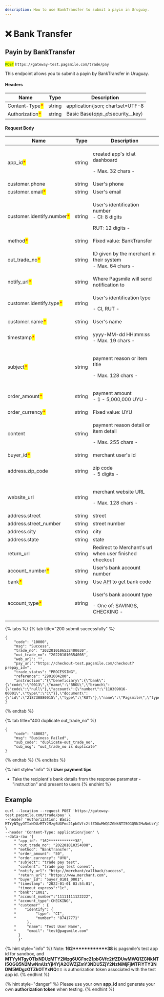 ```yaml
---
description: How to use BankTransfer to submit a payin in Uruguay.
---
```


# ❌ Bank Transfer

## Payin by BankTransfer

<mark style="color:green;">`POST`</mark> `https://gateway-test.pagsmile.com/trade/pay`

This endpoint allows you to submit a payin by BankTransfer in Uruguay.

#### Headers

| Name                                            | Type   | Description                           |
| ----------------------------------------------- | ------ | ------------------------------------- |
| Content-Type<mark style="color:red;">\*</mark>  | string | application/json; chartset=UTF-8      |
| Authorization<mark style="color:red;">\*</mark> | string | Basic Base($app\__id:$security\__key) |

#### Request Body

| Name                                                       | Type   | Description                                                                      |
| ---------------------------------------------------------- | ------ | -------------------------------------------------------------------------------- |
| app\_id<mark style="color:red;">\*</mark>                  | string | <p>created app's id at dashboard</p><p>- Max. 32 chars -</p>                     |
| customer.phone                                             | string | User's phone                                                                     |
| customer.email<mark style="color:red;">\*</mark>           | string | User's email                                                                     |
| customer.identify.number<mark style="color:red;">\*</mark> | string | <p>User's identification number<br>- CI: 8 digits </p><p>   RUT: 12 digits -</p> |
| method<mark style="color:red;">\*</mark>                   | string | Fixed value: BankTransfer                                                        |
| out\_trade\_no<mark style="color:red;">\*</mark>           | string | <p>ID given by the merchant in their system<br>- Max. 64 chars - </p>            |
| notify\_url<mark style="color:red;">\*</mark>              | string | Where Pagsmile will send notification to                                         |
| customer.identify.type<mark style="color:red;">\*</mark>   | string | <p>User's identification type</p><p>- CI, RUT -</p>                              |
| customer.name<mark style="color:red;">\*</mark>            | string | User's name                                                                      |
| timestamp<mark style="color:red;">\*</mark>                | string | <p>yyyy-MM-dd HH:mm:ss<br>- Max. 19 chars -</p>                                  |
| subject<mark style="color:red;">\*</mark>                  | string | <p>payment reason or item title</p><p>- Max. 128 chars -</p>                     |
| order\_amount<mark style="color:red;">\*</mark>            | string | <p>payment amount<br>- 1 - 5,000,000 UYU -</p>                                   |
| order\_currency<mark style="color:red;">\*</mark>          | string | Fixed value: UYU                                                                 |
| content                                                    | string | <p>payment reason detail or item detail</p><p>- Max. 255 chars -</p>             |
| buyer\_id<mark style="color:red;">\*</mark>                | string | merchant user's id                                                               |
| address.zip\_code                                          | string | <p>zip code<br>- 5 digits -</p>                                                  |
| website\_url                                               | string | <p>merchant website URL</p><p>- Max. 128 chars -</p>                             |
| address.street                                             | string | street                                                                           |
| address.street\_number                                     | string | street number                                                                    |
| address.city                                               | string | city                                                                             |
| address.state                                              | string | state                                                                            |
| return\_url                                                | string | Redirect to Merchant's url when user finished checkout                           |
| account\_number<mark style="color:red;">\*</mark>          | string | User's bank account number                                                       |
| bank<mark style="color:red;">\*</mark>                     | string | Use [API](../../tools/supported-bank-list-query.md) to get bank code             |
| account\_type<mark style="color:red;">\*</mark>            | string | <p>User's bank account type</p><p>- One of: SAVINGS, CHECKING - </p>             |

{% tabs %}
{% tab title="200 submit successfully" %}
```
{
    "code": "10000",
    "msg": "Success",
    "trade_no": "2022010106532400030",
    "out_trade_no": "202201010354008",
    "web_url": "",
    "pay_url":"https://checkout-test.pagsmile.com/checkout?prepay_id=",
    "trade_status": "PROCESSING",
    "reference": "2901004200",
    "instruction":"{\"beneficiary\":{\"bank\":{\"code\":\"0013\",\"name\":\"BROU\",\"branch\":{\"code\":\"null\"},\"account\":{\"number\":\"110309016-00001\",\"type\":\"C\"}},\"document\":{\"id\":\"218730880015\",\"type\":\"RUT\"},\"name\":\"Pagsmile\",\"type\":\"INDIVIDUAL\"},\"referenceCode\":\"2209004197\"}"
}
```
{% endtab %}

{% tab title="400 duplicate out_trade_no" %}
```
{
    "code": "40002",
    "msg": "Business Failed",
    "sub_code": "duplicate-out_trade_no",
    "sub_msg": "out_trade_no is duplicate"
}
```
{% endtab %}
{% endtabs %}

{% hint style="info" %}
**User payment tips**

* Take the recipient's bank details from the response parameter - "instruction" and present to users
{% endhint %}

## Example

```
curl --location --request POST 'https://gateway-test.pagsmile.com/trade/pay' \
--header 'Authorization: Basic MTYyNTgyOTIxNDUzMTY2Mzg6UGFnc21pbGVfc2tfZDUwMWQ1ZGNkNTI5OGQ5N2MwNmUzYjI4YjA2OWZjZmY3NDU5ZjY2NzNiMjFjMTFlYTY3NDM5MDgzOTZkOTYxNQ==' \
--header 'Content-Type: application/json' \
--data-raw '{
    * "app_id": "162************38",
    * "out_trade_no": "202201010354008",
    * "method": "BankTransfer",
    * "order_amount": "50",
    * "order_currency": "UYU",
    * "subject": "trade pay test",
      "content": "trade pay test conent",
    * "notify_url": "http://merchant/callback/success",
      "return_url": "https://www.merchant.com",
    * "buyer_id": "buyer_0101_0001",
    * "timestamp": "2022-01-01 03:54:01",
      "timeout_express":"1c",
    * "bank":"1001",
    * "account_number":"11111111122222",
    * "account_type":CHECKING",
    * "customer" : {
    *    "identify": {
    *         "type": "CI",
    *         "number": "87417771"
          },
    *     "name": "Test User Name",
    *     "email": "test@pagsmile.com"
      }
      }'
```

{% hint style="info" %}
Note:  **162\*\*\*\*\*\*\*\*\*\*\*\*38** is pagsmile's test app id for sandbox, and **MTYyNTgyOTIxNDUzMTY2Mzg6UGFnc21pbGVfc2tfZDUwMWQ1ZGNkNTI5OGQ5N2MwNmUzYjI4YjA2OWZjZmY3NDU5ZjY2NzNiMjFjMTFlYTY3NDM5MDgzOTZkOTYxNQ==** is authorization token associated with the test app id.&#x20;
{% endhint %}

{% hint style="danger" %}
Please use your own **app\_id** and generate your own **authorization token** when testing.
{% endhint %}
